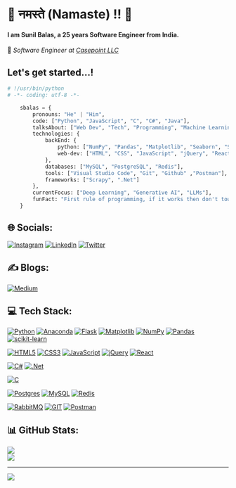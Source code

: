 # 🙏 नमस्ते (Namaste) !! 💫 
#### I am Sunil Balas, a 25 years Software Engineer from India.<br>
💼 _Software Engineer at [Casepoint LLC](https://www.casepoint.com/)_

## Let's get started...!
```python
# !/usr/bin/python
# -*- coding: utf-8 -*-

    sbalas = {
        pronouns: "He" | "Him",
        code: ["Python", "JavaScript", "C", "C#", "Java"],
        talksAbout: ["Web Dev", "Tech", "Programming", "Machine Learning", "Statistics"],
        technologies: {
            backEnd: {
                python: ["NumPy", "Pandas", "Matplotlib", "Seaborn", "Scikit-Learn", "Flask"],
                web-dev: ["HTML", "CSS", "JavaScript", "jQuery", "ReactJS"]
            },
            databases: ["MySQL", "PostgreSQL", "Redis"],
            tools: ["Visual Studio Code", "Git", "Github" ,"Postman"],
            frameworks: ["Scrapy", ".Net"]
        },
        currentFocus: ["Deep Learning", "Generative AI", "LLMs"],
        funFact: "First rule of programming, if it works then don't touch it !😀"
    }
```
## 🌐 Socials:
[![Instagram](https://img.shields.io/badge/Instagram-%23E4405F.svg?logo=Instagram&logoColor=white)](https://instagram.com/s.b.a.l.a.s) 
[![LinkedIn](https://img.shields.io/badge/LinkedIn-%230077B5.svg?logo=linkedin&logoColor=white)](https://linkedin.com/in/sunil-balas) 
[![Twitter](https://img.shields.io/badge/Twitter-%231DA1F2.svg?logo=Twitter&logoColor=white)](https://twitter.com/sunil_balas) 

## ✍️ Blogs:
[![Medium](https://img.shields.io/badge/Medium-12100E?logo=medium&logoColor=white)](https://medium.com/@sunilbalas/what-is-statistics-and-why-it-is-so-important-in-data-science-field-6f5f9648bd3e)

## 💻 Tech Stack:
[![Python](https://img.shields.io/badge/python-3670A0?style=flat&logo=python&logoColor=ffdd54)](https://www.python.org/) [![Anaconda](https://img.shields.io/badge/Anaconda-%2344A833.svg?style=flat&logo=anaconda&logoColor=white)](https://www.anaconda.com/) [![Flask](https://img.shields.io/badge/flask-%23000.svg?style=flat&logo=flask&logoColor=white)](https://flask.palletsprojects.com/en/3.0.x/) [![Matplotlib](https://img.shields.io/badge/Matplotlib-%23ffffff.svg?style=flat&logo=Matplotlib&logoColor=black)](https://matplotlib.org/) [![NumPy](https://img.shields.io/badge/numpy-%23013243.svg?style=flat&logo=numpy&logoColor=white)](https://numpy.org/) [![Pandas](https://img.shields.io/badge/pandas-%23150458.svg?style=flat&logo=pandas&logoColor=white)](https://pandas.pydata.org/) [![scikit-learn](https://img.shields.io/badge/scikit--learn-%23F7931E.svg?style=flat&logo=scikit-learn&logoColor=white)](https://scikit-learn.org/stable/)

[![HTML5](https://img.shields.io/badge/html5-%23E34F26.svg?style=flat&logo=html5&logoColor=white)](https://dev.w3.org/html5/spec-LC/) [![CSS3](https://img.shields.io/badge/css3-%231572B6.svg?style=flat&logo=css3&logoColor=white)]([https://www.css3.com/](https://www.w3.org/Style/CSS/Overview.en.html)) [![JavaScript](https://img.shields.io/badge/javascript-%23323330.svg?style=flat&logo=javascript&logoColor=%23F7DF1E)](https://www.javascript.com/) [![jQuery](https://img.shields.io/badge/jquery-%230769AD.svg?style=flat&logo=jquery&logoColor=white)](https://jquery.com/) [![React](https://img.shields.io/badge/react-%2320232a.svg?style=flat&logo=react&logoColor=%2361DAFB)](https://legacy.reactjs.org/)

[![C#](https://img.shields.io/badge/c%23-%23239120.svg?style=flat&logo=c-sharp&logoColor=white)](https://learn.microsoft.com/en-us/dotnet/csharp/) [![.Net](https://img.shields.io/badge/.NET-5C2D91?style=flat&logo=.net&logoColor=white)](https://dotnet.microsoft.com/en-us/)

[![C](https://img.shields.io/badge/c-%2300599C.svg?style=flat&logo=c&logoColor=white)](https://devdocs.io/c/)

[![Postgres](https://img.shields.io/badge/postgres-%23316192.svg?style=flat&logo=postgresql&logoColor=white)](https://www.postgresql.org/) [![MySQL](https://img.shields.io/badge/mysql-%2300000f.svg?style=flat&logo=mysql&logoColor=white)](https://www.mysql.com/) [![Redis](https://img.shields.io/badge/redis-%23DD0031.svg?style=flat&logo=redis&logoColor=white)](https://redis.io/)

[![RabbitMQ](https://img.shields.io/badge/rabbitmq-FF6600?style=flat&logo=rabbitmq&logoColor=white)](https://www.rabbitmq.com/)
[![GIT](https://img.shields.io/badge/Git-fc6d26?style=flat&logo=git&logoColor=white)](https://git-scm.com/)
[![Postman](https://img.shields.io/badge/Postman-FF6C37?style=flat&logo=postman&logoColor=white)](https://www.postman.com/)

## 📊 GitHub Stats:
![](https://github-readme-streak-stats.herokuapp.com/?user=SunilBalas&theme=tokyonight&hide_border=false)<br/>
![](https://github-readme-stats.vercel.app/api/top-langs/?username=SunilBalas&theme=dark&hide_border=false&include_all_commits=false&count_private=false&layout=compact)

---
[![](https://visitcount.itsvg.in/api?id=SunilBalas&icon=0&color=0)](https://visitcount.itsvg.in)

<!-- Proudly created with GPRM ( https://gprm.itsvg.in ) -->
